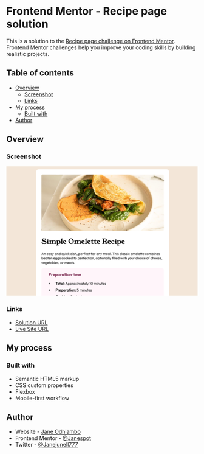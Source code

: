 # Frontend Mentor - Recipe page solution

This is a solution to the [Recipe page challenge on Frontend Mentor](https://www.frontendmentor.io/challenges/recipe-page-KiTsR8QQKm). Frontend Mentor challenges help you improve your coding skills by building realistic projects. 

## Table of contents

- [Overview](#overview)
  - [Screenshot](#screenshot)
  - [Links](#links)
- [My process](#my-process)
  - [Built with](#built-with)
- [Author](#author)

## Overview

### Screenshot

![](./screenshot.png)

### Links

- [Solution URL](https://github.com/Janespot/recipe-page-main)
- [Live Site URL](https://janespot.github.io/recipe-page-main/)

## My process

### Built with

- Semantic HTML5 markup
- CSS custom properties
- Flexbox
- Mobile-first workflow

## Author

- Website - [Jane Odhiambo](https://janespot.github.io/)
- Frontend Mentor - [@Janespot](https://www.frontendmentor.io/profile/Janespot)
- Twitter - [@Janejunell777](https://x.com/Janejunell777)